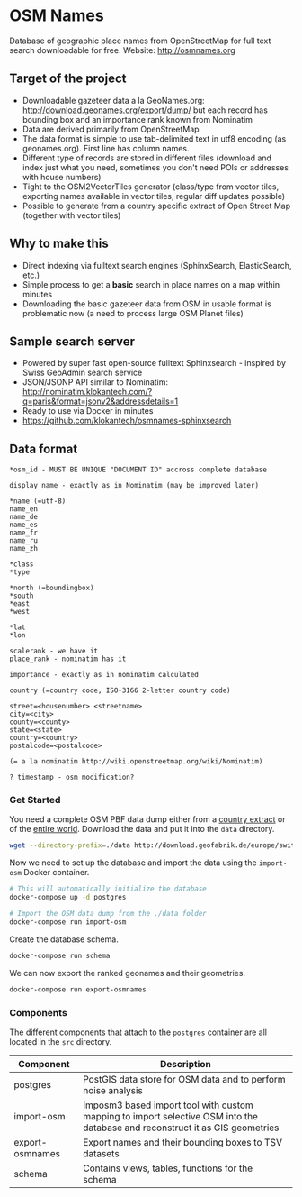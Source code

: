 # OSM Names

Database of geographic place names from OpenStreetMap for full text search downloadable for free. Website: http://osmnames.org

## Target of the project

- Downloadable gazeteer data a la GeoNames.org: http://download.geonames.org/export/dump/ but each record has bounding box and an importance rank known from Nominatim
- Data are derived primarily from OpenStreetMap
- The data format is simple to use tab-delimited text in utf8 encoding (as geonames.org). First line has column names.
- Different type of records are stored in different files (download and index just what you need, sometimes you don't need POIs or addresses with house numbers)
- Tight to the OSM2VectorTiles generator (class/type from vector tiles, exporting names available in vector tiles, regular diff updates possible)
- Possible to generate from a country specific extract of Open Street Map (together with vector tiles)

## Why to make this

- Direct indexing via fulltext search engines (SphinxSearch, ElasticSearch, etc.)
- Simple process to get a **basic** search in place names on a map within minutes
- Downloading the basic gazeteer data from OSM in usable format is problematic now (a need to process large OSM Planet files)

## Sample search server

- Powered by super fast open-source fulltext Sphinxsearch - inspired by Swiss GeoAdmin search service
- JSON/JSONP API similar to Nominatim: http://nominatim.klokantech.com/?q=paris&format=jsonv2&addressdetails=1
- Ready to use via Docker in minutes
- https://github.com/klokantech/osmnames-sphinxsearch

## Data format

```
*osm_id - MUST BE UNIQUE "DOCUMENT ID" accross complete database

display_name - exactly as in Nominatim (may be improved later)

*name (=utf-8)
name_en
name_de
name_es
name_fr
name_ru
name_zh

*class
*type

*north (=boundingbox)
*south
*east
*west

*lat
*lon

scalerank - we have it
place_rank - nominatim has it

importance - exactly as in nominatim calculated

country (=country code, ISO-3166 2-letter country code)

street=<housenumber> <streetname>
city=<city>
county=<county>
state=<state>
country=<country>
postalcode=<postalcode>

(= a la nominatim http://wiki.openstreetmap.org/wiki/Nominatim)

? timestamp - osm modification?
```


### Get Started

You need a complete OSM PBF data dump either from a [country extract](http://download.geofabrik.de/index.html) or of the [entire world](http://planet.osm.org/).
Download the data and put it into the `data` directory.

```bash
wget --directory-prefix=./data http://download.geofabrik.de/europe/switzerland-latest.osm.pbf
```

Now we need to set up the database and import the data using the `import-osm` Docker container.

```bash
# This will automatically initialize the database
docker-compose up -d postgres

# Import the OSM data dump from the ./data folder
docker-compose run import-osm
```

Create the database schema.

```bash
docker-compose run schema
```

We can now export the ranked geonames and their geometries.

```bash
docker-compose run export-osmnames
```

### Components

The different components that attach to the `postgres` container are all located in the `src` directory.

| Component         | Description
|-------------------|--------------------------------------------------------------
| postgres          | PostGIS data store for OSM data and to perform noise analysis
| import-osm        | Imposm3 based import tool with custom mapping to import selective OSM into the database and reconstruct it as GIS geometries
| export-osmnames   | Export names and their bounding boxes to TSV datasets
| schema            | Contains views, tables, functions for the schema
